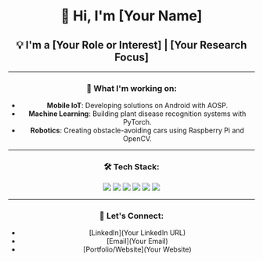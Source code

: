 <div align="center">

# 👋 Hi, I'm [Your Name]

## 💡 I'm a [Your Role or Interest] | [Your Research Focus]

---

### 🚀 What I'm working on:
- **Mobile IoT**: Developing solutions on Android with AOSP.
- **Machine Learning**: Building plant disease recognition systems with PyTorch.
- **Robotics**: Creating obstacle-avoiding cars using Raspberry Pi and OpenCV.

---

### 🛠️ Tech Stack:

<div>
  <img src="https://img.shields.io/badge/Python-3776AB?style=flat&logo=python&logoColor=white" />
  <img src="https://img.shields.io/badge/Java-007396?style=flat&logo=java&logoColor=white" />
  <img src="https://img.shields.io/badge/C++-00599C?style=flat&logo=cplusplus&logoColor=white" />
  <img src="https://img.shields.io/badge/PyTorch-EE4C2C?style=flat&logo=pytorch&logoColor=white" />
  <img src="https://img.shields.io/badge/OpenCV-5C3EE8?style=flat&logo=opencv&logoColor=white" />
  <img src="https://img.shields.io/badge/Docker-2496ED?style=flat&logo=docker&logoColor=white" />
</div>

---

### 💬 Let's Connect:

- [LinkedIn](Your LinkedIn URL)
- [Email](Your Email)
- [Portfolio/Website](Your Website)

</div>
